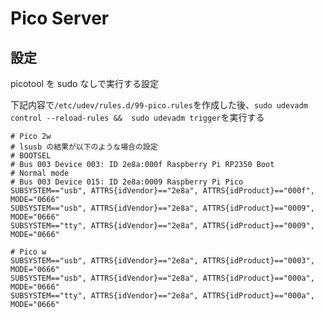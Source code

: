 # Pico Server

## 設定

picotool を sudo なしで実行する設定

下記内容で`/etc/udev/rules.d/99-pico.rules`を作成した後、`sudo udevadm control --reload-rules &&  sudo udevadm trigger`を実行する

```plaintext
# Pico 2w
# lsusb の結果が以下のような場合の設定
# BOOTSEL
# Bus 003 Device 003: ID 2e8a:000f Raspberry Pi RP2350 Boot
# Normal mode
# Bus 003 Device 015: ID 2e8a:0009 Raspberry Pi Pico
SUBSYSTEM=="usb", ATTRS{idVendor}=="2e8a", ATTRS{idProduct}=="000f", MODE="0666"
SUBSYSTEM=="usb", ATTRS{idVendor}=="2e8a", ATTRS{idProduct}=="0009", MODE="0666"
SUBSYSTEM=="tty", ATTRS{idVendor}=="2e8a", ATTRS{idProduct}=="0009", MODE="0666"

# Pico w
SUBSYSTEM=="usb", ATTRS{idVendor}=="2e8a", ATTRS{idProduct}=="0003", MODE="0666"
SUBSYSTEM=="usb", ATTRS{idVendor}=="2e8a", ATTRS{idProduct}=="000a", MODE="0666"
SUBSYSTEM=="tty", ATTRS{idVendor}=="2e8a", ATTRS{idProduct}=="000a", MODE="0666"
```
